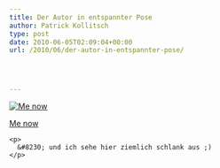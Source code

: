 ```yaml
---
title: Der Autor in entspannter Pose
author: Patrick Kollitsch
type: post
date: 2010-06-05T02:09:04+00:00
url: /2010/06/der-autor-in-entspannter-pose/




---
```

<div class="media image">
  <a href="http://www.flickr.com/photos/schreibblogade/4671923072/" title="Me now"><img src="//farm5.static.flickr.com/4055/4671923072_a5874ab858.jpg" alt="Me now" /></p> 
  
  <p>
    Me now
  </p>
  
  <p>
    </a></div> 
    
    <p>
      &#8230; und ich sehe hier ziemlich schlank aus ;)
    </p>